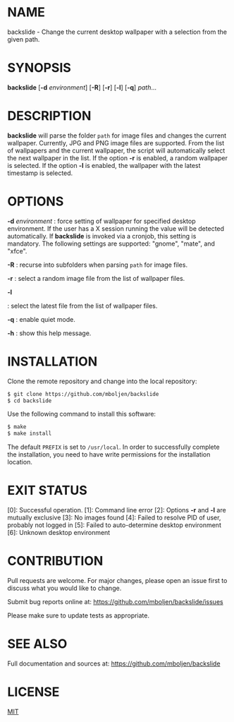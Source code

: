 # NAME

backslide - Change the current desktop wallpaper with a selection from the given path.


# SYNOPSIS

**backslide** [**-d** _environment_] [**-R**] [**-r**] [**-l**] [**-q**] _path_...


# DESCRIPTION

**backslide** will parse the folder `path` for image files and changes the current wallpaper.  Currently, JPG and PNG image files are supported.  From the list of wallpapers and the current wallpaper, the script will automatically select the next wallpaper in the list.  If the option **-r** is enabled, a random wallpaper is selected.  If the option **-l** is enabled, the wallpaper with the latest timestamp is selected.


# OPTIONS

**-d** _environment_
: force setting of wallpaper for specified desktop environment.  If the user has a X session running the value will be detected automatically.  If **backslide** is invoked via a cronjob, this setting is mandatory.  The following settings are supported: "gnome", "mate", and "xfce".

**-R**
: recurse into subfolders when parsing `path` for image files.

**-r**
: select a random image file from the list of wallpaper files.

**-l**

: select the latest file from the list of wallpaper files.

**-q**
: enable quiet mode.


**-h**
: show this help message.


# INSTALLATION

Clone the remote repository and change into the local repository:

```bash
$ git clone https://github.com/mboljen/backslide
$ cd backslide
```

Use the following command to install this software:

```bash
$ make
$ make install
```

The default `PREFIX` is set to `/usr/local`.  In order to successfully complete the installation, you need to have write permissions for the installation location.


# EXIT STATUS

[0]: Successful operation.
[1]: Command line error
[2]: Options **-r** and **-l** are mutually exclusive
[3]: No images found
[4]: Failed to resolve PID of user, probably not logged in
[5]: Failed to auto-determine desktop environment
[6]: Unknown desktop environment



# CONTRIBUTION

Pull requests are welcome.  For major changes, please open an issue first to discuss what you would like to change.

Submit bug reports online at: <https://github.com/mboljen/backslide/issues>

Please make sure to update tests as appropriate.


# SEE ALSO

Full documentation and sources at: <https://github.com/mboljen/backslide>


# LICENSE

[MIT](https://choosealicense.com/licenses/mit/)
